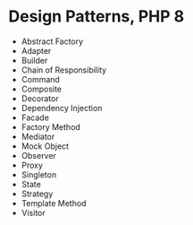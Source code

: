 # Design Patterns, PHP 8

- Abstract Factory
- Adapter
- Builder
- Chain of Responsibility
- Command
- Composite
- Decorator
- Dependency Injection
- Facade
- Factory Method
- Mediator
- Mock Object
- Observer
- Proxy
- Singleton
- State
- Strategy
- Template Method
- Visitor
